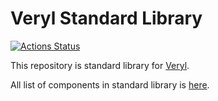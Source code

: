 # Veryl Standard Library

[![Actions Status](https://github.com/veryl-lang/std/workflows/Deploy/badge.svg)](https://github.com/veryl-lang/std/actions)

This repository is standard library for [Veryl](https://veryl-lang.org/).

All list of components in standard library is [here](https://std.veryl-lang.org/).
